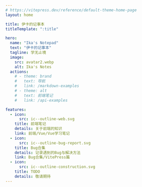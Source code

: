 ```yaml
---
# https://vitepress.dev/reference/default-theme-home-page
layout: home

title: 伊卡的记事本
titleTemplate: ":title"

hero:
  name: "Ika's Notepad"
  text: "伊卡的记事本"
  tagline: 学无止境
  image:
    src: avatar2.webp
    alt: Ika's Notes
  actions:
    # - theme: brand
    #   text: 导航
    #   link: /markdown-examples
    # - theme: alt
    #   text: 前端笔记
    #   link: /api-examples

features:
  - icon:
      src: ic--outline-web.svg
    title: 前端笔记
    details: 关于前端的知识
    link: 前端/Vue/Vue学习笔记
  - icon:
      src: ic--outline-bug-report.svg
    title: Bug合集
    details: 记录遇到的Bug与解决方法
    link: Bug合集/VitePress篇
  - icon:
      src: ic--outline-construction.svg
    title: TODO
    details: 敬请期待
---
```


<style> 

</style>

